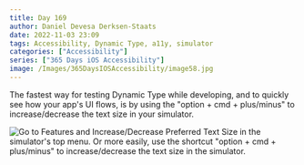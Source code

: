 ```yaml
---
title: Day 169
author: Daniel Devesa Derksen-Staats
date: 2022-11-03 23:09
tags: Accessibility, Dynamic Type, a11y, simulator
categories: ["Accessibility"]
series: ["365 Days iOS Accessibility"]
image: /Images/365DaysIOSAccessibility/image58.jpg
---
```


The fastest way for testing Dynamic Type while developing, and to quickly see how your app's UI flows, is by using the "option + cmd + plus/minus" to increase/decrease the text size in your simulator.

![Go to Features and Increase/Decrease Preferred Text Size in the simulator's top menu. Or more easily, use the shortcut "option + cmd + plus/minus" to increase/decrease the text size in the simulator.](/Images/365DaysIOSAccessibility/image58.jpg)
